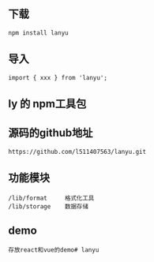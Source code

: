 ## 下载
    npm install lanyu

## 导入
    import { xxx } from 'lanyu';

## ly 的 npm工具包

## 源码的github地址
    https://github.com/l511407563/lanyu.git

## 功能模块 
    /lib/format     格式化工具
    /lib/storage    数据存储

## demo
    存放react和vue的demo# lanyu
